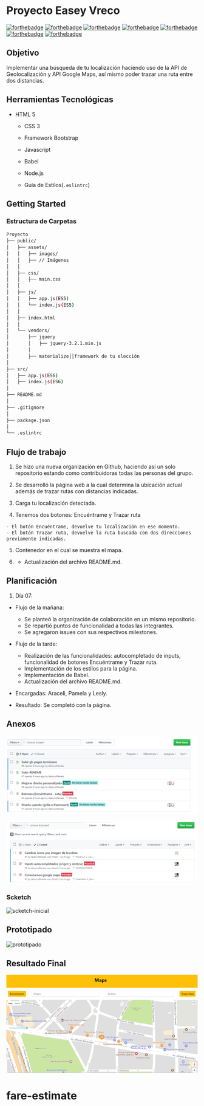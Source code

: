 # Proyecto Easey Vreco

[![forthebadge](http://forthebadge.com/images/badges/built-by-developers.svg)](http://forthebadge.com)
[![forthebadge](http://forthebadge.com/images/badges/uses-css.svg)](http://forthebadge.com)
[![forthebadge](http://forthebadge.com/images/badges/uses-html.svg)](http://forthebadge.com)
[![forthebadge](http://forthebadge.com/images/badges/uses-js.svg)](http://forthebadge.com)
[![forthebadge](http://forthebadge.com/images/badges/uses-git.svg)](http://forthebadge.com)
[![forthebadge](http://forthebadge.com/images/badges/validated-html5.svg)](http://forthebadge.com)
[![forthebadge](http://forthebadge.com/images/badges/for-you.svg)](http://forthebadge.com)

## Objetivo
  Implementar una búsqueda de tu localización haciendo uso de la API de Geolocalización y API Google Maps, así mismo poder trazar una ruta entre dos distancias.
  
## **Herramientas Tecnológicas**
* HTML 5

  * CSS 3

  * Framework Bootstrap

  * Javascript

  * Babel

  * Node.js

  * Guía de Estilos(`.eslintrc`)

## **Getting Started**

### **Estructura de Carpetas**

  ```bash
  Proyecto
  ├── public/
  │   ├── assets/
  │   │   ├── images/
  │   │   ├── // Imágenes
  │   │
  │   ├── css/
  │   │   ├── main.css
  │   │
  │   ├── js/
  │   │   ├── app.js(ES5)
  │   │   └── index.js(ES5)
  │   │
  │   ├── index.html
  │   │
  │   └── vendors/
  │       ├── jquery
  │       │   ├── jquery-3.2.1.min.js
  │       │
  │       ├── materialize││framework de tu elección
  │
  ├── src/
  │   ├── app.js(ES6)
  │   ├── index.js(ES6)
  │
  ├── README.md
  │
  ├── .gitignore
  │
  ├── package.json
  │
  └── .eslintrc

  ```
## **Flujo de trabajo**

  1. Se hizo una nueva organización en Github, haciendo así un solo repositorio estando como contribuidoras todas las personas del grupo.

  2. Se desarrolló la página web a la cual determina la ubicación actual además de trazar rutas con distancias indicadas.

  3. Carga tu localización detectada.

  4. Tenemos dos botones: Encuéntrame y Trazar ruta
  
    - El botón Encuéntrame, devuelve tu localización en ese momento.
    - El botón Trazar ruta, devuelve la ruta buscada con dos direcciones previamente indicadas.

  5. Contenedor en el cual se muestra el mapa.

  6. - Actualización del archivo README.md.

## **Planificación**

  1. Día 07:

- Flujo de la mañana:
  * Se planteó la organización de colaboración en un mismo repositorio.
  * Se repartió puntos de funcionalidad a todas las integrantes.
  * Se agregaron issues con sus respectivos milestones.

- Flujo de la tarde: 
  * Realización de las funcionalidades: autocompletado de inputs, funcionalidad de botones Encuéntrame y Trazar ruta.
  * Implementación de los estilos para la página.
  * Implementación de Babel.
  * Actualización del archivo README.md.

- Encargadas: Araceli, Pamela y Lesly.
- Resultado: Se completó con la página.

## **Anexos**
  ![issues](public/assets/docs/issues.png "issues")

  ![issues-terminados](public/assets/docs/issues-terminados.png "issues-terminados")

### **Scketch**

  ![scketch-inicial](public/assets/docs/scketch-inicial.jpg "scketch-inicial")

## **Prototipado**

  ![prototipado](public/assets/docs/prototipado.png "prototipado")

## **Resultado Final**

  ![resultado-final](public/assets/docs/resultado-final.png "resultado-final")
# fare-estimate
